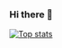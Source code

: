 ### Hi there 👋

[![Top stats](https://github-readme-stats.vercel.app/api?username=polaski0)](https://github.com/polaski0/github-readme-stats)
